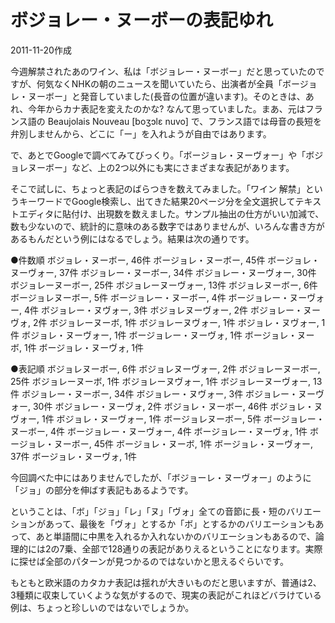 # ボジョレー・ヌーボーの表記ゆれ

2011-11-20作成

今週解禁されたあのワイン、私は「ボジョレー・ヌーボー」だと思っていたのですが、何気なくNHKの朝のニュースを聞いていたら、出演者が全員「ボージョレ・ヌーボー」と発音していました(長音の位置が違います)。そのときは、あれ、今年からカナ表記を変えたのかな? なんて思っていました。まあ、元はフランス語の Beaujolais Nouveau [boʒɔlɛ nuvo] で、フランス語では母音の長短を弁別しませんから、どこに「ー」を入れようが自由ではあります。

で、あとでGoogleで調べてみてびっくり。「ボージョレ・ヌーヴォー」や「ボジョレヌーボー」など、上の2つ以外にも実にさまざまな表記があります。

そこで試しに、ちょっと表記のばらつきを数えてみました。「ワイン 解禁」というキーワードでGoogle検索し、出てきた結果20ページ分を全文選択してテキストエディタに貼付け、出現数を数えました。サンプル抽出の仕方がいい加減で、数も少ないので、統計的に意味のある数字ではありませんが、いろんな書き方があるもんだという例にはなるでしょう。結果は次の通りです。

●件数順
ボジョレ・ヌーボー, 46件
ボージョレ・ヌーボー, 45件
ボージョレ・ヌーヴォー, 37件
ボジョレー・ヌーボー, 34件
ボジョレー・ヌーヴォー, 30件
ボジョレーヌーボー, 25件
ボジョレーヌーヴォー, 13件
ボジョレヌーボー, 6件
ボージョレヌーボー, 5件
ボージョレー・ヌーボー, 4件
ボージョレー・ヌーヴォー, 4件
ボジョレー・ヌヴォー, 3件
ボジョレヌーヴォー, 2件
ボジョレー・ヌーヴォ, 2件
ボジョレーヌーボ, 1件
ボジョレーヌヴォー, 1件
ボジョレ・ヌヴォー, 1件
ボジョレ・ヌーヴォー, 1件
ボージョレー・ヌーヴォ, 1件
ボージョレ・ヌーボ, 1件
ボージョレ・ヌーヴォ, 1件

●表記順
ボジョレヌーボー, 6件
ボジョレヌーヴォー, 2件
ボジョレーヌーボー, 25件
ボジョレーヌーボ, 1件
ボジョレーヌヴォー, 1件
ボジョレーヌーヴォー, 13件
ボジョレー・ヌーボー, 34件
ボジョレー・ヌヴォー, 3件
ボジョレー・ヌーヴォー, 30件
ボジョレー・ヌーヴォ, 2件
ボジョレ・ヌーボー, 46件
ボジョレ・ヌヴォー, 1件
ボジョレ・ヌーヴォー, 1件
ボージョレヌーボー, 5件
ボージョレー・ヌーボー, 4件
ボージョレー・ヌーヴォー, 4件
ボージョレー・ヌーヴォ, 1件
ボージョレ・ヌーボー, 45件
ボージョレ・ヌーボ, 1件
ボージョレ・ヌーヴォー, 37件
ボージョレ・ヌーヴォ, 1件

今回調べた中にはありませんでしたが、「ボジョーレ・ヌーヴォー」のように「ジョ」の部分を伸ばす表記もあるようです。

ということは、「ボ」「ジョ」「レ」「ヌ」「ヴォ」全ての音節に長・短のバリエーションがあって、最後を「ヴォ」とするか「ボ」とするかのバリエーションもあって、あと単語間に中黒を入れるか入れないかのバリエーションもあるので、論理的には2の7乗、全部で128通りの表記がありえるということになります。実際に探せば全部のパターンが見つかるのではないかと思えるぐらいです。

もともと欧米語のカタカナ表記は揺れが大きいものだと思いますが、普通は2、3種類に収束していくような気がするので、現実の表記がこれほどバラけている例は、ちょっと珍しいのではないでしょうか。

